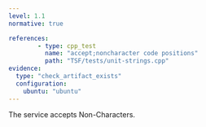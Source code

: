 ```yaml
---
level: 1.1
normative: true

references:
        - type: cpp_test
          name: "accept;noncharacter code positions"
          path: "TSF/tests/unit-strings.cpp"
evidence:
  type: "check_artifact_exists"
  configuration:
    ubuntu: "ubuntu"
---
```


The service accepts Non-Characters.